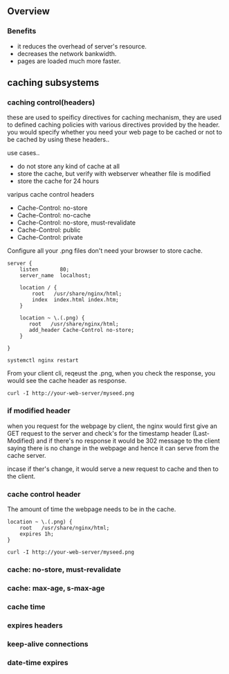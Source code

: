## Overview

### Benefits

- it reduces the overhead of server's resource.
- decreases the network bankwidth.
- pages are loaded much more faster.

## caching subsystems

### caching control(headers)

these are used to speificy directives for caching mechanism, they are used to defined caching policies with various directives provided by the header. you would specify whether you need your web page to be cached or not to be cached by using these headers..

use cases..

- do not store any kind of cache at all 
- store the cache, but verify with webserver wheather file is modified
- store the cache for 24 hours

varipus cache control headers

- Cache-Control: no-store
- Cache-Control: no-cache
- Cache-Control: no-store, must-revalidate
- Cache-Control: public
- Cache-Control: private

Configure all your .png files don't need your browser to store cache.

```
server {
    listen       80;
    server_name  localhost;

    location / {
        root   /usr/share/nginx/html;
        index  index.html index.htm;
    }

    location ~ \.(.png) {
       root   /usr/share/nginx/html;
       add_header Cache-Control no-store;    
    }

}

systemctl nginx restart
```

From your client cli, reqeust the .png, when you check the response, you would see the cache header as response.

```
curl -I http://your-web-server/myseed.png
```

### if modified header

when you request for the webpage by client, the nginx would first give an GET request to the server and check's for the timestamp header (Last-Modified) and if there's no response it would be 302 message to the client saying there is no change in the webpage and hence it can serve from the cache server. 

incase if ther's change, it would serve a new request to cache and then to the client.

### cache control header

The amount of time the webpage needs to be in the cache.

```
location ~ \.(.png) {
    root   /usr/share/nginx/html;
    expires 1h;    
}
```

```
curl -I http://your-web-server/myseed.png
```

### cache: no-store, must-revalidate


### cache: max-age, s-max-age


### cache time 


### expires headers


### keep-alive connections


### date-time expires
